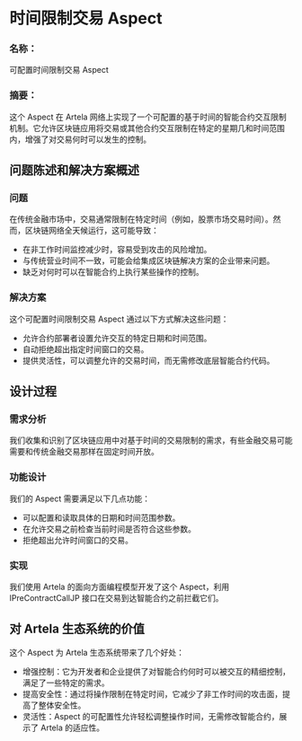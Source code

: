 # 时间限制交易 Aspect

### 名称：
可配置时间限制交易 Aspect

### 摘要：
这个 Aspect 在 Artela 网络上实现了一个可配置的基于时间的智能合约交互限制机制。它允许区块链应用将交易或其他合约交互限制在特定的星期几和时间范围内，增强了对交易何时可以发生的控制。

## 问题陈述和解决方案概述

### 问题
在传统金融市场中，交易通常限制在特定时间（例如，股票市场交易时间）。然而，区块链网络全天候运行，这可能导致：
- 在非工作时间监控减少时，容易受到攻击的风险增加。
- 与传统营业时间不一致，可能会给集成区块链解决方案的企业带来问题。
- 缺乏对何时可以在智能合约上执行某些操作的控制。

### 解决方案
这个可配置时间限制交易 Aspect 通过以下方式解决这些问题：
- 允许合约部署者设置允许交互的特定日期和时间范围。
- 自动拒绝超出指定时间窗口的交易。
- 提供灵活性，可以调整允许的交易时间，而无需修改底层智能合约代码。

## 设计过程

### 需求分析
我们收集和识别了区块链应用中对基于时间的交易限制的需求，有些金融交易可能需要和传统金融交易那样在固定时间开放。

### 功能设计
我们的 Aspect 需要满足以下几点功能：
- 可以配置和读取具体的日期和时间范围参数。
- 在允许交易之前检查当前时间是否符合这些参数。
- 拒绝超出允许时间窗口的交易。

### 实现
我们使用 Artela 的面向方面编程模型开发了这个 Aspect，利用 IPreContractCallJP 接口在交易到达智能合约之前拦截它们。

## 对 Artela 生态系统的价值
这个 Aspect 为 Artela 生态系统带来了几个好处：
- 增强控制：它为开发者和企业提供了对智能合约何时可以被交互的精细控制，满足了一些特定的需求。
- 提高安全性：通过将操作限制在特定时间，它减少了非工作时间的攻击面，提高了整体安全性。
- 灵活性：Aspect 的可配置性允许轻松调整操作时间，无需修改智能合约，展示了 Artela 的适应性。
